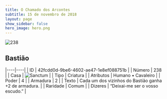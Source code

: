 ```yaml
---
title: O Chamado dos Arcontes
subtitle: 15 de novembro de 2018
layout: page
show_sidebar: false
hero_image: hero.png
---
```


![238](https://cdn.keyforgegame.com/media/card_front/pt/341_238_4GJR4VPM7M26_pt.png)

## Bastião

|----|----|
| ID | 42fcdd0d-9be6-4602-ae47-1e8ef088751b |
| Número | 238 |
| Casa | ![Sanctum](https://archonarcana.com/images/thumb/c/c7/Sanctum.png/22px-Sanctum.png "Santuário") |
| Tipo | Criatura |
| Atributos | Humano • Cavaleiro |
| Poder | 4 |
| Armadura | 2 |
| Texto | Cada um dos vizinhos do Bastião ganha +2 de armadura. |
| Raridade | Comum |
| Dizeres | “Deixai-me ser o vosso escudo.” |
